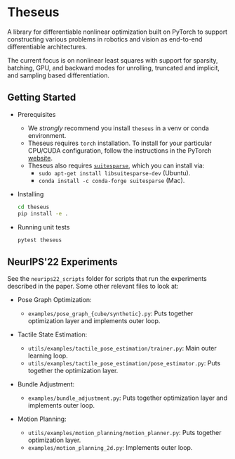 # Theseus

A library for differentiable nonlinear optimization built on PyTorch to support constructing various problems in robotics and vision as end-to-end differentiable architectures.

The current focus is on nonlinear least squares with support for sparsity, batching, GPU, and backward modes for unrolling, truncated and implicit, and sampling based differentiation.


## Getting Started
- Prerequisites
    - We *strongly* recommend you install `theseus` in a venv or conda environment.
    - Theseus requires `torch` installation. To install for your particular CPU/CUDA configuration, follow the instructions in the PyTorch [website](https://pytorch.org/get-started/locally/).
    - Theseus also requires [`suitesparse`](https://people.engr.tamu.edu/davis/suitesparse.html), which you can install via:
        - `sudo apt-get install libsuitesparse-dev` (Ubuntu).
        - `conda install -c conda-forge suitesparse` (Mac).
    
- Installing
    ```bash
    cd theseus
    pip install -e .
    ```

- Running unit tests
    ```bash
    pytest theseus
    ```

## NeurIPS'22 Experiments
See the `neurips22_scripts` folder for scripts that run the experiments described in the paper.
Some other relevant files to look at:

* Pose Graph Optimization:
    - `examples/pose_graph_{cube/synthetic}.py`: Puts together optimization layer and implements outer loop. 

* Tactile State Estimation:
    - `utils/examples/tactile_pose_estimation/trainer.py`: Main outer learning loop.
    - `utils/examples/tactile_pose_estimation/pose_estimator.py`: Puts together the optimization layer.

* Bundle Adjustment:
    - `examples/bundle_adjustment.py`: Puts together optimization layer and implements outer loop. 

* Motion Planning:
    - `utils/examples/motion_planning/motion_planner.py`: Puts together optimization layer.
    - `examples/motion_planning_2d.py`: Implements outer loop.